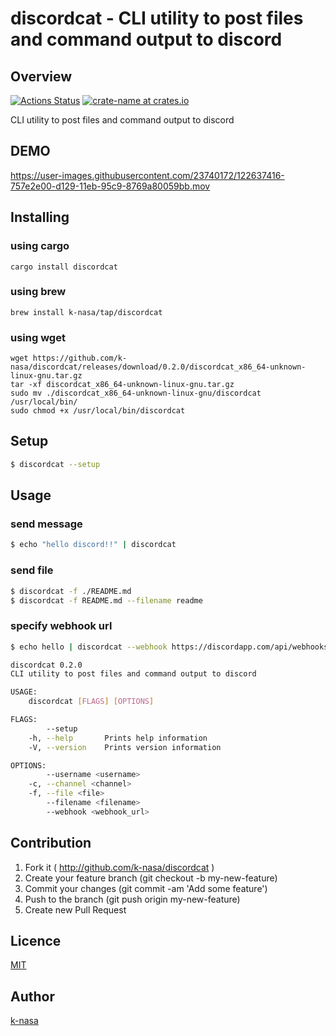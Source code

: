 # discordcat - CLI utility to post files and command output to discord

## Overview

[![Actions Status](https://github.com/k-nasa/discordcat/workflows/CI/badge.svg)](https://github.com/k-nasa/discordcat/actions)
[![crate-name at crates.io](https://img.shields.io/crates/v/discordcat.svg)](https://crates.io/crates/discordcat)

CLI utility to post files and command output to discord

## DEMO

https://user-images.githubusercontent.com/23740172/122637416-757e2e00-d129-11eb-95c9-8769a80059bb.mov


## Installing


### using cargo
```
cargo install discordcat
```


### using brew

```
brew install k-nasa/tap/discordcat
```

### using wget

```
wget https://github.com/k-nasa/discordcat/releases/download/0.2.0/discordcat_x86_64-unknown-linux-gnu.tar.gz
tar -xf discordcat_x86_64-unknown-linux-gnu.tar.gz
sudo mv ./discordcat_x86_64-unknown-linux-gnu/discordcat /usr/local/bin/
sudo chmod +x /usr/local/bin/discordcat
```

## Setup

```bash
$ discordcat --setup
```

## Usage

### send message

```bash
$ echo "hello discord!!" | discordcat
```

### send file

```bash
$ discordcat -f ./README.md
$ discordcat -f README.md --filename readme
```


### specify webhook url

```bash
$ echo hello | discordcat --webhook https://discordapp.com/api/webhooks/hoge/huga
```

```bash
discordcat 0.2.0
CLI utility to post files and command output to discord

USAGE:
    discordcat [FLAGS] [OPTIONS]

FLAGS:
        --setup
    -h, --help       Prints help information
    -V, --version    Prints version information

OPTIONS:
        --username <username>
    -c, --channel <channel>
    -f, --file <file>
        --filename <filename>
        --webhook <webhook_url>
```

## Contribution

1. Fork it ( http://github.com/k-nasa/discordcat )
2. Create your feature branch (git checkout -b my-new-feature)
3. Commit your changes (git commit -am 'Add some feature')
4. Push to the branch (git push origin my-new-feature)
5. Create new Pull Request

## Licence

[MIT](https://github.com/k-nasa/discordcat/blob/master/LICENCE)

## Author

[k-nasa](https://github.com/k-nasa)
